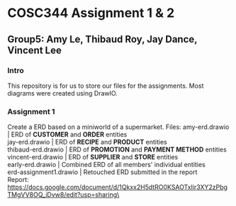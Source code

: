 # COSC344 Assignment 1 & 2
## Group5: Amy Le, Thibaud Roy, Jay Dance, Vincent Lee

### Intro
This repository is for us to store our files for the assignments. Most diagrams were created using DrawIO.

### Assignment 1
Create a ERD based on a miniworld of a supermarket.
Files:  amy-erd.drawio          |   ERD of **CUSTOMER** and **ORDER** entities\
        jay-erd.drawio          |   ERD of **RECIPE** and **PRODUCT** entities\
        thibaud-erd.drawio      |   ERD of **PROMOTION** and **PAYMENT METHOD** entities\
        vincent-erd.drawio      |   ERD of **SUPPLIER** and **STORE** entities\
        early-erd.drawio        |   Combined ERD of all members' individual entities\
        erd-assignment1.drawio  |   Retouched ERD submitted in the report\
Report: https://docs.google.com/document/d/1Qkxx2H5dtRO0KSAOTxIir3XY2zPbgTMgVV8OQ_iDvw8/edit?usp=sharing\
